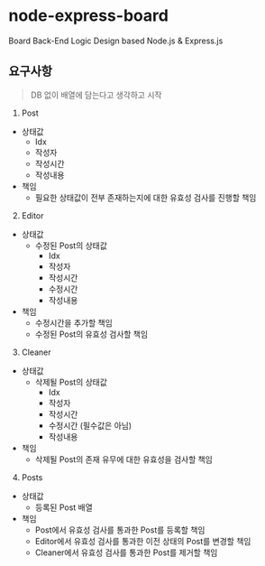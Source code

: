 # node-express-board

Board Back-End Logic Design based Node.js &amp; Express.js

## 요구사항

> DB 없이 배열에 담는다고 생각하고 시작

1. Post

- 상태값
  - Idx
  - 작성자
  - 작성시간
  - 작성내용
- 책임
  - 필요한 상태값이 전부 존재하는지에 대한 유효성 검사를 진행할 책임

2. Editor

- 상태값
  - 수정된 Post의 상태값
    - Idx
    - 작성자
    - 작성시간
    - 수정시간
    - 작성내용
- 책임
  - 수정시간을 추가할 책임
  - 수정된 Post의 유효성 검사할 책임

3. Cleaner

- 상태값
  - 삭제될 Post의 상태값
    - Idx
    - 작성자
    - 작성시간
    - 수정시간 (필수값은 아님)
    - 작성내용
- 책임
  - 삭제될 Post의 존재 유무에 대한 유효성을 검사할 책임

4. Posts

- 상태값
  - 등록된 Post 배열
- 책임
  - Post에서 유효성 검사를 통과한 Post를 등록할 책임
  - Editor에서 유효성 검사를 통과한 이전 상태의 Post를 변경할 책임
  - Cleaner에서 유효성 검사를 통과한 Post를 제거할 책임
